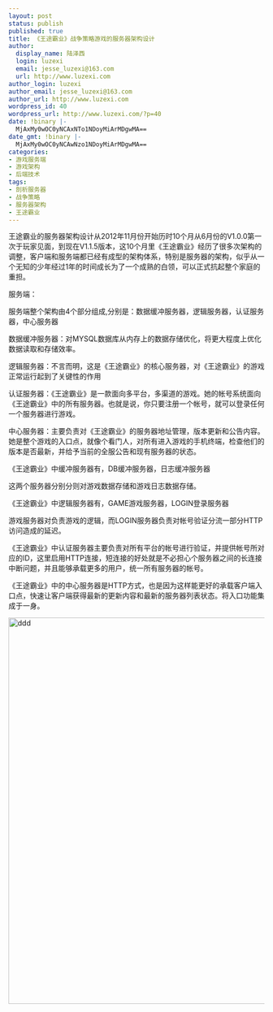 ```yaml
---
layout: post
status: publish
published: true
title: 《王途霸业》战争策略游戏的服务器架构设计
author:
  display_name: 陆泽西
  login: luzexi
  email: jesse_luzexi@163.com
  url: http://www.luzexi.com
author_login: luzexi
author_email: jesse_luzexi@163.com
author_url: http://www.luzexi.com
wordpress_id: 40
wordpress_url: http://www.luzexi.com/?p=40
date: !binary |-
  MjAxMy0wOC0yNCAxNTo1NDoyMiArMDgwMA==
date_gmt: !binary |-
  MjAxMy0wOC0yNCAwNzo1NDoyMiArMDgwMA==
categories:
- 游戏服务端
- 游戏架构
- 后端技术
tags:
- 剖析服务器
- 战争策略
- 服务器架构
- 王途霸业
---
```

王途霸业的服务器架构设计从2012年11月份开始历时10个月从6月份的V1.0.0第一次于玩家见面，到现在V1.1.5版本，这10个月里《王途霸业》经历了很多次架构的调整，客户端和服务端都已经有成型的架构体系，特别是服务器的架构，似乎从一个无知的少年经过1年的时间成长为了一个成熟的白领，可以正式抗起整个家庭的重担。

服务端：

服务端整个架构由4个部分组成,分别是：数据缓冲服务器，逻辑服务器，认证服务器，中心服务器

数据缓冲服务器：对MYSQL数据库从内存上的数据存储优化，将更大程度上优化数据读取和存储效率。

逻辑服务器：不言而明，这是《王途霸业》的核心服务器，对《王途霸业》的游戏正常运行起到了关键性的作用

认证服务器：《王途霸业》是一款面向多平台，多渠道的游戏。她的帐号系统面向《王途霸业》中的所有服务器。也就是说，你只要注册一个帐号，就可以登录任何一个服务器进行游戏。

中心服务器：主要负责对《王途霸业》的服务器地址管理，版本更新和公告内容。她是整个游戏的入口点，就像个看门人，对所有进入游戏的手机终端，检查他们的版本是否最新，并给予当前的全服公告和现有服务器的状态。

《王途霸业》中缓冲服务器有，DB缓冲服务器，日志缓冲服务器

这两个服务器分别分则对游戏数据存储和游戏日志数据存储。

《王途霸业》中逻辑服务器有，GAME游戏服务器，LOGIN登录服务器

游戏服务器对负责游戏的逻辑，而LOGIN服务器负责对帐号验证分流一部分HTTP访问造成的延迟。

《王途霸业》中认证服务器主要负责对所有平台的帐号进行验证，并提供帐号所对应的ID，这里启用HTTP连接，短连接的好处就是不必担心个服务器之间的长连接中断问题，并且能够承载更多的用户，统一所有服务器的帐号。

《王途霸业》中的中心服务器是HTTP方式，也是因为这样能更好的承载客户端入口点，快速让客户端获得最新的更新内容和最新的服务器列表状态。将入口功能集成于一身。

<img alt="ddd" class="alignnone size-full wp-image-56" height="761" src="/assets/uploads/2013/08/ddd.png" width="1035" />



